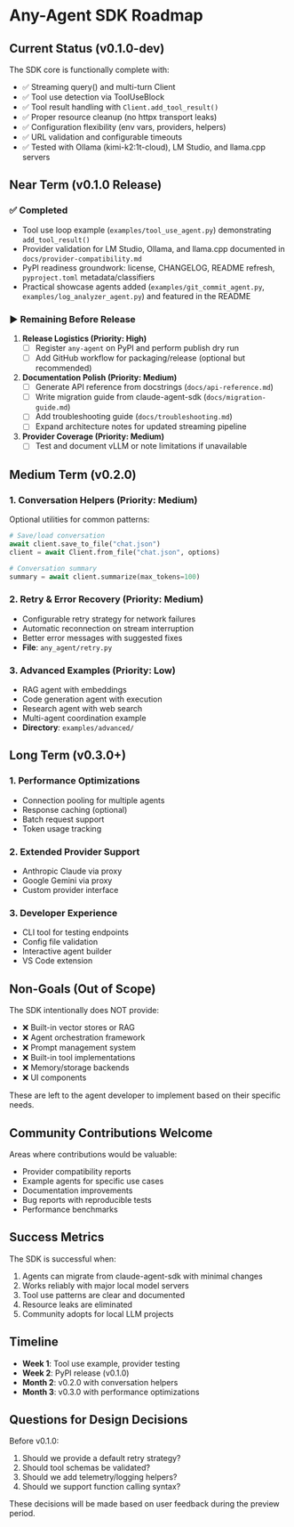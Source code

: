 # Any-Agent SDK Roadmap

## Current Status (v0.1.0-dev)

The SDK core is functionally complete with:
- ✅ Streaming query() and multi-turn Client
- ✅ Tool use detection via ToolUseBlock
- ✅ Tool result handling with `Client.add_tool_result()`
- ✅ Proper resource cleanup (no httpx transport leaks)
- ✅ Configuration flexibility (env vars, providers, helpers)
- ✅ URL validation and configurable timeouts
- ✅ Tested with Ollama (kimi-k2:1t-cloud), LM Studio, and llama.cpp servers

## Near Term (v0.1.0 Release)

### ✅ Completed
- Tool use loop example (`examples/tool_use_agent.py`) demonstrating `add_tool_result()`
- Provider validation for LM Studio, Ollama, and llama.cpp documented in `docs/provider-compatibility.md`
- PyPI readiness groundwork: license, CHANGELOG, README refresh, `pyproject.toml` metadata/classifiers
- Practical showcase agents added (`examples/git_commit_agent.py`, `examples/log_analyzer_agent.py`) and featured in the README

### ▶ Remaining Before Release

1. **Release Logistics (Priority: High)**
   - [ ] Register `any-agent` on PyPI and perform publish dry run
   - [ ] Add GitHub workflow for packaging/release (optional but recommended)

2. **Documentation Polish (Priority: Medium)**
   - [ ] Generate API reference from docstrings (`docs/api-reference.md`)
   - [ ] Write migration guide from claude-agent-sdk (`docs/migration-guide.md`)
   - [ ] Add troubleshooting guide (`docs/troubleshooting.md`)
   - [ ] Expand architecture notes for updated streaming pipeline

3. **Provider Coverage (Priority: Medium)**
   - [ ] Test and document vLLM or note limitations if unavailable

## Medium Term (v0.2.0)

### 1. Conversation Helpers (Priority: Medium)
Optional utilities for common patterns:
```python
# Save/load conversation
await client.save_to_file("chat.json")
client = await Client.from_file("chat.json", options)

# Conversation summary
summary = await client.summarize(max_tokens=100)
```

### 2. Retry & Error Recovery (Priority: Medium)
- Configurable retry strategy for network failures
- Automatic reconnection on stream interruption
- Better error messages with suggested fixes
- **File**: `any_agent/retry.py`

### 3. Advanced Examples (Priority: Low)
- RAG agent with embeddings
- Code generation agent with execution
- Research agent with web search
- Multi-agent coordination example
- **Directory**: `examples/advanced/`

## Long Term (v0.3.0+)

### 1. Performance Optimizations
- Connection pooling for multiple agents
- Response caching (optional)
- Batch request support
- Token usage tracking

### 2. Extended Provider Support
- Anthropic Claude via proxy
- Google Gemini via proxy
- Custom provider interface

### 3. Developer Experience
- CLI tool for testing endpoints
- Config file validation
- Interactive agent builder
- VS Code extension

## Non-Goals (Out of Scope)

The SDK intentionally does NOT provide:
- ❌ Built-in vector stores or RAG
- ❌ Agent orchestration framework
- ❌ Prompt management system
- ❌ Built-in tool implementations
- ❌ Memory/storage backends
- ❌ UI components

These are left to the agent developer to implement based on their specific needs.

## Community Contributions Welcome

Areas where contributions would be valuable:
- Provider compatibility reports
- Example agents for specific use cases
- Documentation improvements
- Bug reports with reproducible tests
- Performance benchmarks

## Success Metrics

The SDK is successful when:
1. Agents can migrate from claude-agent-sdk with minimal changes
2. Works reliably with major local model servers
3. Tool use patterns are clear and documented
4. Resource leaks are eliminated
5. Community adopts for local LLM projects

## Timeline

- **Week 1**: Tool use example, provider testing
- **Week 2**: PyPI release (v0.1.0)
- **Month 2**: v0.2.0 with conversation helpers
- **Month 3**: v0.3.0 with performance optimizations

## Questions for Design Decisions

Before v0.1.0:
1. Should we provide a default retry strategy?
2. Should tool schemas be validated?
3. Should we add telemetry/logging helpers?
4. Should we support function calling syntax?

These decisions will be made based on user feedback during the preview period.
